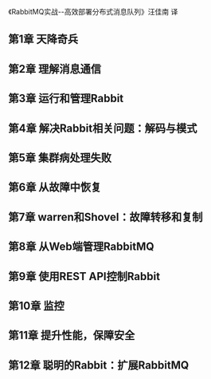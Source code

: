 《RabbitMQ实战--高效部署分布式消息队列》汪佳南 译

## 第1章 天降奇兵
## 第2章 理解消息通信
## 第3章 运行和管理Rabbit
## 第4章 解决Rabbit相关问题：解码与模式
## 第5章 集群病处理失败
## 第6章 从故障中恢复
## 第7章 warren和Shovel：故障转移和复制
## 第8章 从Web端管理RabbitMQ
## 第9章 使用REST API控制Rabbit
## 第10章 监控
## 第11章 提升性能，保障安全
## 第12章 聪明的Rabbit：扩展RabbitMQ